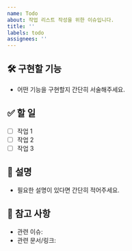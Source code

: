```yaml
---
name: Todo
about: 작업 리스트 작성을 위한 이슈입니다.
title: ''
labels: todo
assignees: ''
---
```


## 🛠 구현할 기능

- 어떤 기능을 구현할지 간단히 서술해주세요.


## ✅ 할 일

- [ ] 작업 1
- [ ] 작업 2
- [ ] 작업 3

## 📌 설명

- 필요한 설명이 있다면 간단히 적어주세요.

## 💬 참고 사항
- 관련 이슈:
- 관련 문서/링크: